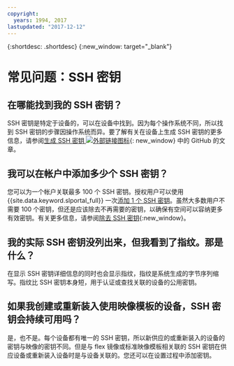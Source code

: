 ```yaml
---
copyright:
  years: 1994, 2017
lastupdated: "2017-12-12"
---
```


{:shortdesc: .shortdesc}
{:new_window: target="_blank"}

# 常见问题：SSH 密钥

## 在哪能找到我的 SSH 密钥？

SSH 密钥是特定于设备的，可以在设备中找到。因为每个操作系统不同，所以找到 SSH 密钥的步骤因操作系统而异。要了解有关在设备上生成 SSH 密钥的更多信息，请参阅[生成 SSH 密钥 ![外部链接图标](../../icons/launch-glyph.svg "外部链接图标")](https://help.github.com/articles/generating-ssh-keys#platform-windows){: new_window} 中的 GitHub 的文章。

## 我可以在帐户中添加多少个 SSH 密钥？

您可以为一个帐户关联最多 100 个 SSH 密钥。授权用户可以使用 {{site.data.keyword.slportal_full}} 一次[添加 1 个 SSH 密钥](add-ssh-key.html)。虽然大多数用户不需要 100 个密钥，但还是应该除去不再需要的密钥，以确保有空间可以容纳更多有效密钥。有关更多信息，请参阅[除去 SSH 密钥](remove-ssh-key.html){:new_window}。

## 我的实际 SSH 密钥没列出来，但我看到了指纹。那是什么？

在显示 SSH 密钥详细信息的同时也会显示指纹，指纹是系统生成的字节序列缩写。指纹比 SSH 密钥本身短，用于认证或查找关联的设备的公用密钥。

## 如果我创建或重新装入使用映像模板的设备，SSH 密钥会持续可用吗？

是，也不是。每个设备都有唯一的 SSH 密钥，所以新供应的或重新装入的设备的密钥与映像的密钥不同。但是与 flex 镜像或标准映像模板相关联的 SSH 密钥在供应设备或重新装入设备时是与设备关联的。您还可以在设置过程中添加密钥。
